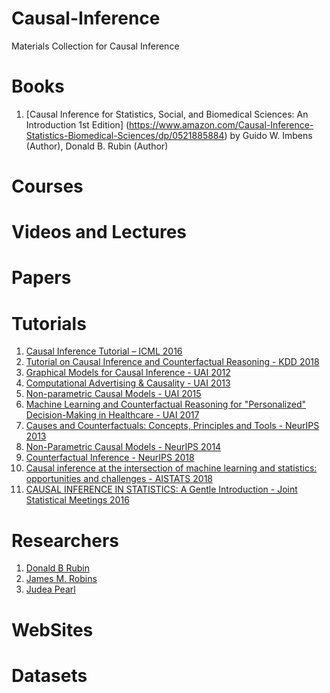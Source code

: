 # Causal-Inference
Materials Collection for Causal Inference

# Books
1. [Causal Inference for Statistics, Social, and Biomedical Sciences: An Introduction 1st Edition]
 (https://www.amazon.com/Causal-Inference-Statistics-Biomedical-Sciences/dp/0521885884) by Guido W. Imbens  (Author), Donald B. Rubin (Author)
 
 
 
 
 
 
# Courses

# Videos and Lectures


# Papers



# Tutorials
1. [Causal Inference Tutorial – ICML 2016](https://shalit.net.technion.ac.il/research/causal-inference-tutorial-icml-2016/)
2. [Tutorial on Causal Inference and Counterfactual Reasoning - KDD 2018](https://causalinference.gitlab.io/kdd-tutorial/)
3. [Graphical Models for Causal Inference - UAI 2012](https://ftp.cs.ucla.edu/pub/stat_ser/uai12-mohan-pearl.pdf)
4. [Computational Advertising & Causality - UAI 2013](http://auai.org/uai2013/prints/tutorial_leon.pdf)
5. [Non-parametric Causal Models - UAI 2015](http://auai.org/uai2015/tutorialsDetails.shtml#tutorial_4)
6. [Machine Learning and Counterfactual Reasoning for "Personalized" Decision-Making in Healthcare - UAI 2017](http://auai.org/uai2017/tutorials.php)
7. [Causes and Counterfactuals: Concepts, Principles and Tools - NeurIPS 2013](https://www.microsoft.com/en-us/research/video/tutorial-session-b-causes-and-counterfactuals-concepts-principles-and-tools/?from=http%3A%2F%2Fresearch.microsoft.com%2Fapps%2Fvideo%2Fdefault.aspx%3Fid%3D206977)
8. [Non-Parametric Causal Models - NeurIPS 2014](https://www.microsoft.com/en-us/research/video/tutorial-non-parametric-causal-models/?from=http%3A%2F%2Fresearch.microsoft.com%2Fapps%2Fvideo%2F%3Fid%3D238938)
9. [Counterfactual Inference - NeurIPS 2018](https://nips.cc/Conferences/2018/Schedule?showEvent=10982)
10. [Causal inference at the intersection of machine learning and statistics: opportunities and challenges - AISTATS 2018](https://www.aistats.org/aistats2018/jeniffer_hill.html)
11. [CAUSAL INFERENCE IN STATISTICS: A Gentle Introduction - Joint Statistical Meetings 2016](http://bayes.cs.ucla.edu/jsm-august2016-bw.pdf)


# Researchers
1. [Donald B Rubin](https://scholar.google.com/citations?user=5q4fhUoAAAAJ&hl=en)
2. [James M. Robins](https://scholar.google.com/citations?hl=en&user=RKGsk9cAAAAJ)
3. [Judea Pearl](https://scholar.google.com/citations?hl=en&user=bAipNH8AAAAJ)


# WebSites


# Datasets

